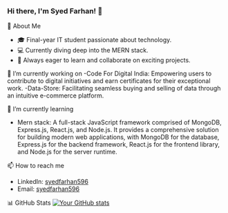 ### Hi there, I'm Syed Farhan! 👋

🌱 About Me
- 🎓 Final-year IT student passionate about technology.
- 💻 Currently diving deep into the MERN stack.
- 🚀 Always eager to learn and collaborate on exciting projects.

🔭 I’m currently working on
  -Code For Digital India: Empowering users to contribute to digital initiatives and earn certificates for their exceptional work.
  -Data-Store: Facilitating seamless buying and selling of data through an intuitive e-commerce platform.

  
🌱 I’m currently learning
- Mern stack: A full-stack JavaScript framework comprised of MongoDB, Express.js, React.js, and Node.js. It provides a comprehensive solution for building modern web applications, with 
  MongoDB for the database, Express.js for the backend framework, React.js for the frontend library, and Node.js for the server runtime.



📫 How to reach me
- LinkedIn: [syedfarhan596](https://www.linkedin.com/in/syedfarhan596/)
- Email: [syedfarhan596](mailto:syedfarhan@gmail.com)



📊 GitHub Stats
[![Your GitHub stats](https://github-readme-stats.vercel.app/api?username=syedfarhan-596&show_icons=true&theme=radical)](https://github.com/syedfarhan-596)
